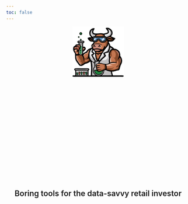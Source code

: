 ```yaml
---
toc: false
---
```


<hgroup>
  <img alt="The MarketLab logo; i.e., a muscular bull doing science experiments" src="marketlab.svg">
  <h1>MarketLab</h1>
  <h2>Boring tools for the data-savvy retail investor</h2>
</hgroup>

<style>

hgroup {
  display: flex;
  flex-direction: column;
  align-items: center;
  font-family: var(--sans-serif);
  text-align: center;

  & img {
    height: 10em;
  }

  & h1 {
    font-size: clamp(2em, 15vw, 6em);
    font-weight: 900;
    letter-spacing: .05em;
    max-width: none;

    background: linear-gradient(30deg, var(--theme-foreground-focus), currentColor);
    background-clip: text;
    -webkit-background-clip: text;
    -webkit-text-fill-color: transparent;
  }

  & h2 {
    color: var(--theme-foreground-muted);
    font-size: clamp(0.8em, 5vw, 1.5em);
    font-style: initial;
    font-weight: 600;
  }

  & p {
    margin-top: 2em;
    max-width: 40ch;
  }
}

</style>
